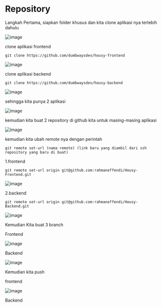 # Repository

Langkah Pertama, siapkan folder khusus dan kita clone aplikasi nya terlebih dahulu

![image](https://user-images.githubusercontent.com/99697182/175948467-0cbb5197-2067-4aa9-8c17-71764629d415.png)

clone aplikasi frontend

```
git clone https://github.com/dumbwaysdev/housy-frontend
```

![image](https://user-images.githubusercontent.com/99697182/175948674-f0e03d76-c8ab-4954-be1f-f7cd326caea5.png)

clone aplikasi backend

```
git clone https://github.com/dumbwaysdev/housy-backend
```

![image](https://user-images.githubusercontent.com/99697182/175949543-d29c5bae-a3df-449f-81f2-dfe22083304a.png)

sehingga kita punya 2 aplikasi 

![image](https://user-images.githubusercontent.com/99697182/175949869-25d55e89-f122-448c-b3cd-4b2d0edb1d91.png)

kemudian kita buat 2 repository di github kita untuk masing-masing aplikasi

![image](https://user-images.githubusercontent.com/99697182/175950676-ac9eebf2-6639-4636-a98a-fcfc75d82ff3.png)

kemudian kita ubah remote nya dengan perintah 

```
git remote set-url (nama remote) (link baru yang diambil dari ssh repository yang baru di buat)
```

1.frontend

```
git remote set-url origin git@github.com:rahmaneffendi/Housy-Frontend.git
```

![image](https://user-images.githubusercontent.com/99697182/175951310-a5f75f19-5f14-485b-a2b9-e8df425b6f1e.png)

2.backend

```
git remote set-url origin git@github.com:rahmaneffendi/Housy-Backend.git
```

![image](https://user-images.githubusercontent.com/99697182/175952107-1448c462-6851-4a74-b1af-5238ebf1773b.png)

Kemudian Kita buat 3 branch 

Frontend

![image](https://user-images.githubusercontent.com/99697182/175953151-e918aa9d-7359-4fc5-8504-6f4e3e802b79.png)

Backend

![image](https://user-images.githubusercontent.com/99697182/175952939-33572de0-6e45-4e5b-875c-4fc5a0b9fc2b.png)

Kemudian kita push 

frontend

![image](https://user-images.githubusercontent.com/99697182/175953546-e4b65075-aaed-4bb6-9a26-1c210ba07fbf.png)

Backend







